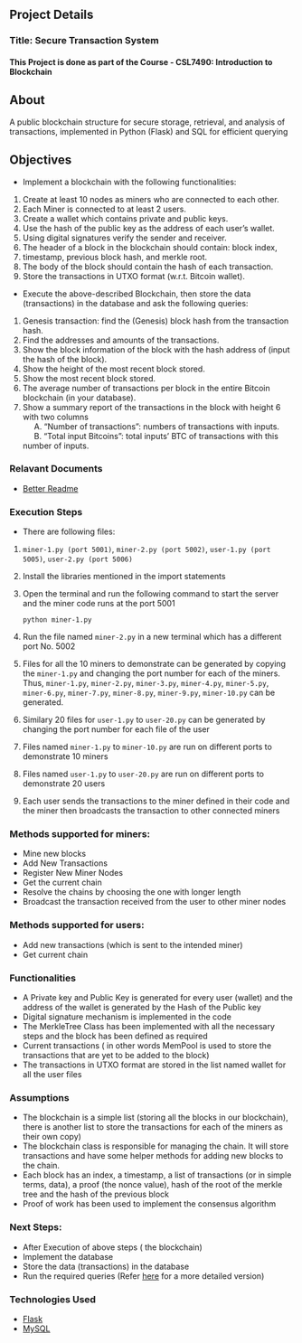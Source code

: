 ## Project Details

### Title: Secure Transaction System

#### This Project is done as part of the Course - CSL7490: Introduction to Blockchain

## About

A public blockchain structure for secure storage, retrieval, and analysis of transactions, implemented in Python (Flask) and SQL for efficient querying

## Objectives 

- Implement a blockchain with the following functionalities:

1. Create at least 10 nodes as miners who are connected to each other.
2. Each Miner is connected to at least 2 users. 
3. Create a wallet which contains private and public keys.
4. Use the hash of the public key as the address of each user’s wallet. 
5. Using digital signatures verify the sender and receiver. 
6. The header of a block in the blockchain should contain: block index,
7. timestamp, previous block hash, and merkle root. 
8. The body of the block should contain the hash of each transaction. 
9. Store the transactions in UTXO format (w.r.t. Bitcoin wallet). 

- Execute the above-described Blockchain, then store the data (transactions) in the database and ask the following queries:

1. Genesis transaction: find the (Genesis) block hash from the transaction hash. 
2. Find the addresses and amounts of the transactions.
3. Show the block information of the block with the hash address of (input the hash of the block).
4. Show the height of the most recent block stored. 
5. Show the most recent block stored. 
6. The average number of transactions per block in the entire Bitcoin blockchain (in your database). 
7. Show a summary report of the transactions in the block with height 6 with two columns <br/>
&nbsp;&nbsp;&nbsp;&nbsp; A. “Number of transactions”: numbers of transactions with inputs. <br/>
&nbsp;&nbsp;&nbsp;&nbsp; B. “Total input Bitcoins”: total inputs’ BTC of transactions with this number of inputs.


### Relavant Documents 

* [Better Readme](https://docs.google.com/document/d/1YpEpInGWa_vDUxZNX3z81Kc8JNtiLQf5JAOQml1_ifM/edit?usp=sharing)


### Execution Steps
- There are following files: 
1.  ```miner-1.py (port 5001)```, ```miner-2.py (port 5002)```, ```user-1.py (port 5005)```, ```user-2.py (port 5006)```
2. Install the libraries mentioned in the import statements
3. Open the terminal and run the following command to start the server and the miner code runs at the port 5001
	
	``` python miner-1.py ```

5. Run the file named ```miner-2.py``` in a new terminal which has a different port No. 5002
6. Files for all the 10 miners to demonstrate can be generated by copying the ```miner-1.py``` and changing the port number for each of the miners. Thus, ```miner-1.py```, ```miner-2.py```, ```miner-3.py```, ```miner-4.py```, ```miner-5.py```, ```miner-6.py```, ```miner-7.py```, ```miner-8.py```, ```miner-9.py```, ```miner-10.py``` can be generated.
7. Similary 20 files for ```user-1.py``` to ```user-20.py``` can be generated by changing the port number for each file of the user

1. Files named ```miner-1.py``` to ```miner-10.py``` are run on different ports to demonstrate 10 miners
2. Files named ```user-1.py``` to ```user-20.py``` are run on different ports to demonstrate 20 users
3. Each user sends the transactions to the miner defined in their code and the miner then broadcasts the transaction to other connected miners

### Methods supported for miners: 

- Mine new blocks
- Add New Transactions
- Register New Miner Nodes
- Get the current chain
- Resolve the chains by choosing the one with longer length
- Broadcast the transaction received from the user to other miner nodes

### Methods supported for users: 

- Add new transactions (which is sent to the intended miner)
- Get current chain

### Functionalities

- A Private key and Public Key is generated for every user (wallet) and the address of the wallet is generated by the Hash of the Public key
- Digital signature mechanism is implemented in the code
- The MerkleTree Class has been implemented with all the necessary steps and the block has been defined as required
- Current transactions ( in other words MemPool is used to store the transactions that are yet to be added to the block)
- The transactions in UTXO format are stored in the list named wallet for all the user files


### Assumptions

- The blockchain is a simple list (storing all the blocks in our blockchain), there is another list to store the transactions for each of the miners as their own copy)
- The blockchain class is responsible for managing the chain. It will store transactions and have some helper methods for adding new blocks to the chain.
- Each block has an index, a timestamp, a list of transactions (or in simple terms, data), a proof (the nonce value), hash of the root of the merkle tree and the hash of the previous block
- Proof of work has been used to implement the consensus algorithm


### Next Steps:

- After Execution of above steps ( the blockchain) 
- Implement the database
- Store the data (transactions) in the database 
- Run the required queries (Refer [here](https://docs.google.com/document/d/1YpEpInGWa_vDUxZNX3z81Kc8JNtiLQf5JAOQml1_ifM/edit?usp=sharing) for a more detailed version)


### Technologies Used

* [Flask](https://flask.palletsprojects.com/en/2.3.x/)
* [MySQL](https://www.mysql.com/)
